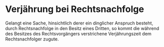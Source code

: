 # Verjährung bei Rechtsnachfolge

Gelangt eine Sache, hinsichtlich derer ein dinglicher Anspruch besteht, durch Rechtsnachfolge in den Besitz eines Dritten, so kommt die während des Besitzes des Rechtsvorgängers verstrichene Verjährungszeit dem Rechtsnachfolger zugute.